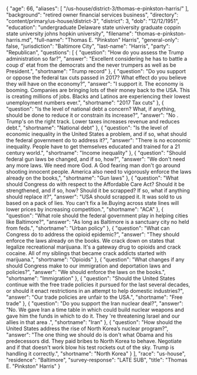 {
  "age": 66,
  "aliases": [
    "/us-house/district-3/thomas-e-pinkston-harris/"
  ],
  "background": "retired owner financial services business",
  "directory": "content/primary/us-house/district-3",
  "district": 3,
  "dob": "12/12/1951",
  "education": "undergraduate Delaware state university graduate coppin state university johns hopkin university",
  "filename": "thomas-e-pinkston-harris.md",
  "full-name": "Thomas E. \"Pinkston\" Harris",
  "general-only": false,
  "jurisdiction": "Baltimore City",
  "last-name": "Harris",
  "party": "Republican",
  "questions": [
    {
      "question": "How do you assess the Trump administration so far?",
      "answer": "Excellent considering he has to battle a coup d' etat from the democrats and the never trumpers as well as be President.",
      "shortname": "Trump record"
    },
    {
      "question": "Do you support or oppose the federal tax cuts passed in 2017? What effect do you believe they will have on the economy?",
      "answer": "I support it. The economy is booming. Companies are bringing lots of their money back to the USA. This is creating millions of jobs. Blacks and Latinos are experiencing their lowest unemployment numbers ever.",
      "shortname": "2017 Tax cuts"
    },
    {
      "question": "Is the level of national debt a concern? What, if anything, should be done to reduce it or constrain its increase?",
      "answer": "No . Trump's on the right track. Lower  taxes increases revenue and reduces debt.",
      "shortname": "National debt"
    },
    {
      "question": "Is the level of economic inequality in the United States a problem, and if so, what should the federal government do to address it?",
      "answer": "There is no economic inequality. People have to get themselves educated and trained for a 21 century world.",
      "shortname": "Income inequality"
    },
    {
      "question": "Should federal gun laws be changed, and if so, how?",
      "answer": "We don't need any more laws. We need more God. A God fearing man don't go around shooting innocent people. America also need to vigorously enforce the  laws already on the books,",
      "shortname": "Gun laws"
    },
    {
      "question": "What should Congress do with respect to the Affordable Care Act? Should it be strengthened, and if so, how? Should it be scrapped? If so, what if anything should replace it?",
      "answer": "USA should scrapped it. It was sold to us based on a pack of lies. You can't fix a lie.Buying across state lines will lower prices by increasing competition.",
      "shortname": "ACA"
    },
    {
      "question": "What role should the federal government play in helping cities like Baltimore?",
      "answer": "As long as Baltimore is a sanctuary city no held from feds.",
      "shortname": "Urban policy"
    },
    {
      "question": "What can Congress do to address the opioid epidemic?",
      "answer": "They should enforce the laws already on the books. We crack down on states that legalize  recreational marijuana. It's a gateway drug to opioids and crack cocaine. All of my siblings that became  crack addicts started with marijuana.",
      "shortname": "Opioids"
    },
    {
      "question": "What changes if any should Congress make to our immigration and deportation laws and policies?",
      "answer": "We should enforce the laws on the books.",
      "shortname": "Immigration"
    },
    {
      "question": "Should the United States continue with the free trade policies it pursued for the last several decades, or should it enact restrictions in an attempt to help domestic industries?",
      "answer": "Our trade policies are unfair to the USA.",
      "shortname": "Free trade"
    },
    {
      "question": "Do you support the Iran nuclear deal?",
      "answer": "No. We gave Iran a time table in which could build nuclear weapons and gave him the funds in which to do it. They 're threatening Israel and our allies in that area .",
      "shortname": "Iran"
    },
    {
      "question": "How should the United States address the rise of North Korea’s nuclear program?",
      "answer": "The one thing we should do is don't what Obama and his predecessors did. They paid bribes to North Korea to behave. Negotiate and if that doesn't work blow his test rockets out of the sky. Trump is handling it correctly.",
      "shortname": "North Korea"
    }
  ],
  "race": "us-house",
  "residence": "Baltimore",
  "survey-response": "LATE SUB",
  "title": "Thomas E. \"Pinkston\" Harris"
}
